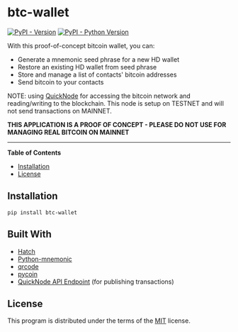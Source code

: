 # btc-wallet
[![PyPI - Version](https://img.shields.io/pypi/v/btc-wallet.svg)](https://pypi.org/project/btc-wallet)
[![PyPI - Python Version](https://img.shields.io/pypi/pyversions/btc-wallet.svg)](https://pypi.org/project/btc-wallet)

With this proof-of-concept bitcoin wallet, you can:
* Generate a mnemonic seed phrase for a new HD wallet
* Restore an existing HD wallet from seed phrase
* Store and manage a list of contacts' bitcoin addresses
* Send bitcoin to your contacts

NOTE: using [QuickNode](https://www.quicknode.com/) for accessing the bitcoin network and reading/writing to the blockchain. This node is setup on TESTNET and will not send transactions on MAINNET.

**THIS APPLICATION IS A PROOF OF CONCEPT - PLEASE DO NOT USE FOR MANAGING REAL BITCOIN ON MAINNET**

-----

**Table of Contents**

- [Installation](#installation)
- [License](#license)

## Installation

```console
pip install btc-wallet
```

## Built With
* [Hatch](https://hatch.pypa.io/latest/)
* [Python-mnemonic](https://github.com/trezor/python-mnemonic)
* [qrcode](https://pypi.org/project/qrcode/)
* [pycoin](https://pycoin.readthedocs.io/en/latest/index.html)
* [QuickNode API Endpoint](https://www.quicknode.com/) (for publishing transactions)

## License

This program is distributed under the terms of the [MIT](https://spdx.org/licenses/MIT.html) license.
